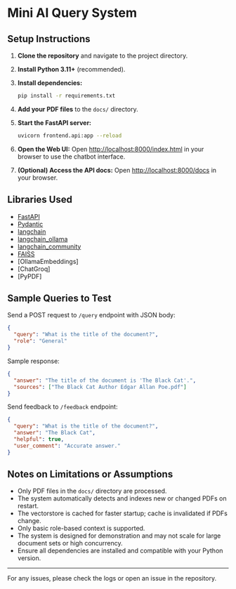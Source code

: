 # Mini AI Query System

## Setup Instructions

1. **Clone the repository** and navigate to the project directory.
2. **Install Python 3.11+** (recommended).
3. **Install dependencies:**
   ```bash
   pip install -r requirements.txt
   ```
4. **Add your PDF files** to the `docs/` directory.
5. **Start the FastAPI server:**
   ```bash
   uvicorn frontend.api:app --reload
   ```
6. **Open the Web UI:**
   Open [http://localhost:8000/index.html](http://localhost:8000/index.html) in your browser to use the chatbot interface.

7. **(Optional) Access the API docs:**
   Open [http://localhost:8000/docs](http://localhost:8000/docs) in your browser.

## Libraries Used
- [FastAPI](https://fastapi.tiangolo.com/)
- [Pydantic](https://pydantic-docs.helpmanual.io/)
- [langchain](https://python.langchain.com/)
- [langchain_ollama](https://github.com/langchain-ai/langchain-ollama)
- [langchain_community](https://github.com/langchain-ai/langchain)
- [FAISS](https://github.com/facebookresearch/faiss)
- [OllamaEmbeddings]
- [ChatGroq]
- [PyPDF]

## Sample Queries to Test
Send a POST request to `/query` endpoint with JSON body:
```json
{
  "query": "What is the title of the document?",
  "role": "General"
}
```
Sample response:
```json
{
  "answer": "The title of the document is 'The Black Cat'.",
  "sources": ["The Black Cat Author Edgar Allan Poe.pdf"]
}
```

Send feedback to `/feedback` endpoint:
```json
{
  "query": "What is the title of the document?",
  "answer": "The Black Cat",
  "helpful": true,
  "user_comment": "Accurate answer."
}
```

## Notes on Limitations or Assumptions
- Only PDF files in the `docs/` directory are processed.
- The system automatically detects and indexes new or changed PDFs on restart.
- The vectorstore is cached for faster startup; cache is invalidated if PDFs change.
- Only basic role-based context is supported.
- The system is designed for demonstration and may not scale for large document sets or high concurrency.
- Ensure all dependencies are installed and compatible with your Python version.

---
For any issues, please check the logs or open an issue in the repository.
